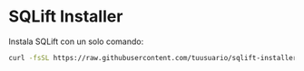 # SQLift Installer

Instala SQLift con un solo comando:

```bash
curl -fsSL https://raw.githubusercontent.com/tuusuario/sqlift-installer/main/install.sh | bash
```
